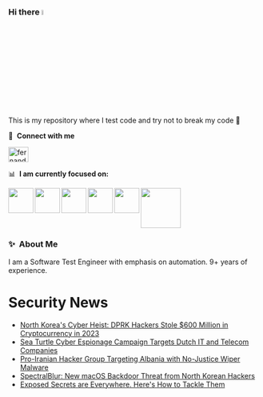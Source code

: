### Hi there <a href="https://www.gautamkrishnar.com/"><img src="https://media.giphy.com/media/hvRJCLFzcasrR4ia7z/giphy.gif" width="5%"></a>
This is my repository where I test code and try not to break my code :rofl:

🔗 &nbsp;**Connect with me**
<p align="left">
<a href="https://linkedin.com/in/fernandorlcruz" target="blank"><img align="center" src="https://raw.githubusercontent.com/rahuldkjain/github-profile-readme-generator/master/src/images/icons/Social/linked-in-alt.svg" alt="fernando cruz" height="30" width="40" /></a>
  
📊 &nbsp;**I am currently focused on:**

<img align="left" width='50' height='50' src="https://cdn.jsdelivr.net/gh/devicons/devicon/icons/python/python-original-wordmark.svg" />
<img align="left" width='50' height='50' src="https://cdn.jsdelivr.net/gh/devicons/devicon/icons/csharp/csharp-original.svg" />
<img align="left" width='50' height='50' src="https://cdn.jsdelivr.net/gh/devicons/devicon/icons/jenkins/jenkins-original.svg" />
<img align="left" width='50' height='50' src="https://specflow.org/wp-content/uploads/2021/05/SpecFlow-Icon.png" />
<img align="left" width='50' height='50' src="https://www.svgrepo.com/show/306098/githubactions.svg" />
<img width='80' height='80' src="https://cdn2.vectorstock.com/i/1000x1000/64/81/security-testing-concept-icon-safety-audit-key-vector-29166481.jpg" />
          
          
  
### ✨&nbsp; About Me

I am a Software Test Engineer with emphasis on automation. 9+ years of experience.

# Security News
<!-- BLOG-POST-LIST:START -->
- [North Korea&#39;s Cyber Heist: DPRK Hackers Stole $600 Million in Cryptocurrency in 2023](https://thehackernews.com/2024/01/north-koreas-cyber-heist-dprk-hackers.html)
- [Sea Turtle Cyber Espionage Campaign Targets Dutch IT and Telecom Companies](https://thehackernews.com/2024/01/sea-turtle-cyber-espionage-campaign.html)
- [Pro-Iranian Hacker Group Targeting Albania with No-Justice Wiper Malware](https://thehackernews.com/2024/01/pro-iranian-hacker-group-targeting.html)
- [SpectralBlur: New macOS Backdoor Threat from North Korean Hackers](https://thehackernews.com/2024/01/spectralblur-new-macos-backdoor-threat.html)
- [Exposed Secrets are Everywhere. Here&#39;s How to Tackle Them](https://thehackernews.com/2024/01/exposed-secrets-are-everywhere-heres.html)
<!-- BLOG-POST-LIST:END -->
